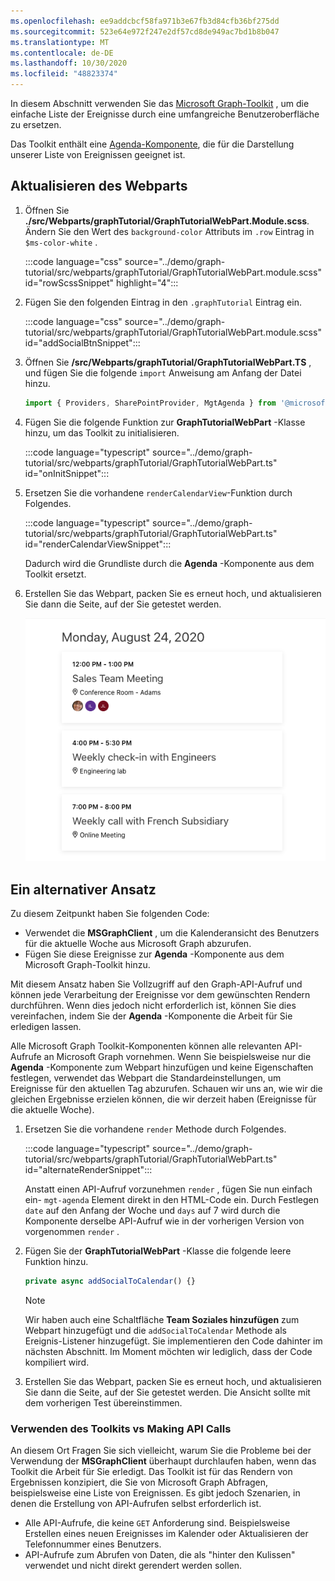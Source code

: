 ```yaml
---
ms.openlocfilehash: ee9addcbcf58fa971b3e67fb3d84cfb36bf275dd
ms.sourcegitcommit: 523e64e972f247e2df57cd8de949ac7bd1b8b047
ms.translationtype: MT
ms.contentlocale: de-DE
ms.lasthandoff: 10/30/2020
ms.locfileid: "48823374"
---
```

<!-- markdownlint-disable MD002 MD041 -->

In diesem Abschnitt verwenden Sie das [Microsoft Graph-Toolkit](https://docs.microsoft.com/graph/toolkit/overview) , um die einfache Liste der Ereignisse durch eine umfangreiche Benutzeroberfläche zu ersetzen.

Das Toolkit enthält eine [Agenda-Komponente](https://docs.microsoft.com/graph/toolkit/components/agenda), die für die Darstellung unserer Liste von Ereignissen geeignet ist.

## <a name="update-the-web-part"></a>Aktualisieren des Webparts

1. Öffnen Sie **./src/Webparts/graphTutorial/GraphTutorialWebPart.Module.scss**. Ändern Sie den Wert des `background-color` Attributs im `.row` Eintrag in `$ms-color-white` .

    :::code language="css" source="../demo/graph-tutorial/src/webparts/graphTutorial/GraphTutorialWebPart.module.scss" id="rowScssSnippet" highlight="4":::

1. Fügen Sie den folgenden Eintrag in den `.graphTutorial` Eintrag ein.

    :::code language="css" source="../demo/graph-tutorial/src/webparts/graphTutorial/GraphTutorialWebPart.module.scss" id="addSocialBtnSnippet":::

1. Öffnen Sie **/src/Webparts/graphTutorial/GraphTutorialWebPart.TS** , und fügen Sie die folgende `import` Anweisung am Anfang der Datei hinzu.

    ```typescript
    import { Providers, SharePointProvider, MgtAgenda } from '@microsoft/mgt';
    ```

1. Fügen Sie die folgende Funktion zur **GraphTutorialWebPart** -Klasse hinzu, um das Toolkit zu initialisieren.

    :::code language="typescript" source="../demo/graph-tutorial/src/webparts/graphTutorial/GraphTutorialWebPart.ts" id="onInitSnippet":::

1. Ersetzen Sie die vorhandene `renderCalendarView`-Funktion durch Folgendes.

    :::code language="typescript" source="../demo/graph-tutorial/src/webparts/graphTutorial/GraphTutorialWebPart.ts" id="renderCalendarViewSnippet":::

    Dadurch wird die Grundliste durch die **Agenda** -Komponente aus dem Toolkit ersetzt.

1. Erstellen Sie das Webpart, packen Sie es erneut hoch, und aktualisieren Sie dann die Seite, auf der Sie getestet werden.

    ![Screenshot des Webparts mit der Agenda-Komponente](images/mgt-agenda.png)

## <a name="an-alternate-approach"></a>Ein alternativer Ansatz

Zu diesem Zeitpunkt haben Sie folgenden Code:

- Verwendet die **MSGraphClient** , um die Kalenderansicht des Benutzers für die aktuelle Woche aus Microsoft Graph abzurufen.
- Fügen Sie diese Ereignisse zur **Agenda** -Komponente aus dem Microsoft Graph-Toolkit hinzu.

Mit diesem Ansatz haben Sie Vollzugriff auf den Graph-API-Aufruf und können jede Verarbeitung der Ereignisse vor dem gewünschten Rendern durchführen. Wenn dies jedoch nicht erforderlich ist, können Sie dies vereinfachen, indem Sie der **Agenda** -Komponente die Arbeit für Sie erledigen lassen.

Alle Microsoft Graph Toolkit-Komponenten können alle relevanten API-Aufrufe an Microsoft Graph vornehmen. Wenn Sie beispielsweise nur die **Agenda** -Komponente zum Webpart hinzufügen und keine Eigenschaften festlegen, verwendet das Webpart die Standardeinstellungen, um Ereignisse für den aktuellen Tag abzurufen. Schauen wir uns an, wie wir die gleichen Ergebnisse erzielen können, die wir derzeit haben (Ereignisse für die aktuelle Woche).

1. Ersetzen Sie die vorhandene `render` Methode durch Folgendes.

    :::code language="typescript" source="../demo/graph-tutorial/src/webparts/graphTutorial/GraphTutorialWebPart.ts" id="alternateRenderSnippet":::

    Anstatt einen API-Aufruf vorzunehmen `render` , fügen Sie nun einfach ein- `mgt-agenda` Element direkt in den HTML-Code ein. Durch Festlegen `date` auf den Anfang der Woche und `days` auf 7 wird durch die Komponente derselbe API-Aufruf wie in der vorherigen Version von vorgenommen `render` .

1. Fügen Sie der **GraphTutorialWebPart** -Klasse die folgende leere Funktion hinzu.

    ```typescript
    private async addSocialToCalendar() {}
    ```

    > [!NOTE]
    > Wir haben auch eine Schaltfläche **Team Soziales hinzufügen** zum Webpart hinzugefügt und die `addSocialToCalendar` Methode als Ereignis-Listener hinzugefügt.  Sie implementieren den Code dahinter im nächsten Abschnitt. Im Moment möchten wir lediglich, dass der Code kompiliert wird.

1. Erstellen Sie das Webpart, packen Sie es erneut hoch, und aktualisieren Sie dann die Seite, auf der Sie getestet werden. Die Ansicht sollte mit dem vorherigen Test übereinstimmen.

### <a name="using-the-toolkit-vs-making-api-calls"></a>Verwenden des Toolkits vs Making API Calls

An diesem Ort Fragen Sie sich vielleicht, warum Sie die Probleme bei der Verwendung der **MSGraphClient** überhaupt durchlaufen haben, wenn das Toolkit die Arbeit für Sie erledigt. Das Toolkit ist für das Rendern von Ergebnissen konzipiert, die Sie von Microsoft Graph Abfragen, beispielsweise eine Liste von Ereignissen. Es gibt jedoch Szenarien, in denen die Erstellung von API-Aufrufen selbst erforderlich ist.

- Alle API-Aufrufe, die keine `GET` Anforderung sind. Beispielsweise Erstellen eines neuen Ereignisses im Kalender oder Aktualisieren der Telefonnummer eines Benutzers.
- API-Aufrufe zum Abrufen von Daten, die als "hinter den Kulissen" verwendet und nicht direkt gerendert werden sollen.
